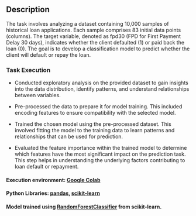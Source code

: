 ## Description
The task involves analyzing a dataset containing 10,000 samples of historical loan applications. Each sample comprises 83 initial data points (columns).
The target variable, denoted as fpd30 (FPD for First Payment Delay 30 days),
indicates whether the client defaulted (1) or paid back the loan (0). The goal is to develop a classification model to predict whether the client will default or repay the loan.

### Task Execution
- Conducted exploratory analysis on the provided dataset to gain insights into the data distribution, identify patterns, and understand relationships between variables.

- Pre-processed the data to prepare it for model training. This included encoding features to ensure compatibility with the selected model.

- Trained the chosen model using the pre-processed dataset. This involved fitting the model to the training data to learn patterns and relationships that can be used for prediction.

- Evaluated the feature importance within the trained model to determine which features have the most significant impact on the prediction task. This step helps in understanding the underlying factors contributing to loan default or repayment.

#### Execution environment: [Google Colab](https://colab.research.google.com/)
#### Python Libraries: [pandas](https://pandas.pydata.org/), [scikit-learn](https://scikit-learn.org/stable/)
#### Model trained using [RandomForestClassifier](https://scikit-learn.org/stable/modules/generated/sklearn.ensemble.RandomForestClassifier.html) from scikit-learn.

